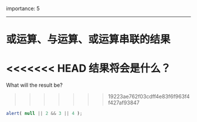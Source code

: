 importance: 5

---

# 或运算、与运算、或运算串联的结果

<<<<<<< HEAD
结果将会是什么？
=======
What will the result be?
>>>>>>> 19223ae762f03cdff4e83f6f963f4f427af93847

```js
alert( null || 2 && 3 || 4 );
```

